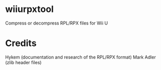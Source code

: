 # wiiurpxtool
Compress or decompress RPL/RPX files for Wii U

# Credits
Hykem (documentation and research of the RPL/RPX format)
Mark Adler (zlib header files)
